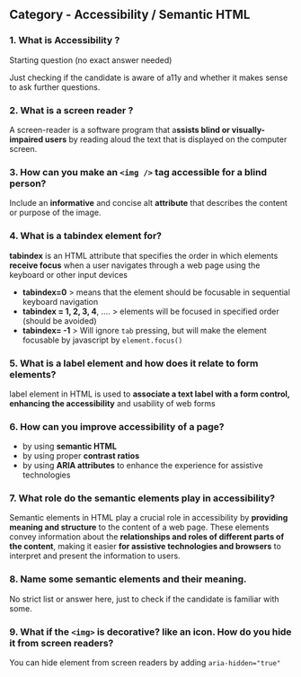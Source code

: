 ## Category - Accessibility / Semantic HTML <a id="a11y"></a>

### 1. What is Accessibility ?

Starting question (no exact answer needed)

Just checking if the candidate is aware of a11y and whether it makes sense to ask further questions.

### 2. What is a screen reader ?

A screen-reader is a software program that a**ssists blind or visually-impaired users** by reading aloud the text that is displayed on the computer screen.

### 3. How can you make an `<img />` tag accessible for a blind person?

Include an **informative** and concise alt **attribute** that describes the content or purpose of the image.

### 4. What is a tabindex element for?

**tabindex** is an HTML attribute that specifies the order in which elements **receive focus** when a user navigates through a web page using the keyboard or other input devices

- **tabindex=0** > means that the element should be focusable in sequential keyboard navigation
- **tabindex = 1, 2, 3, 4**, …. > elements will be focused in specified order (should be avoided)
- **tabindex= -1** > Will ignore `tab` pressing, but will make the element focusable by javascript by `element.focus()`

### 5. What is a label element and how does it relate to form elements?

label element in HTML is used to **associate a text label with a form control, enhancing the accessibility** and usability of web forms

### 6. How can you improve accessibility of a page?

- by using **semantic HTML**
- by using proper **contrast ratios**
- by using **ARIA attributes** to enhance the experience for assistive technologies

### 7. What role do the semantic elements play in accessibility?


Semantic elements in HTML play a crucial role in accessibility by **providing meaning and structure** to the content of a web page. These elements convey information about the **relationships and roles of different parts of the content**, making it easier **for assistive technologies and browsers** to interpret and present the information to users.

### 8. Name some semantic elements and their meaning.

No strict list or answer here, just to check if the candidate is familiar with some.

### 9. What if the `<img>` is decorative? like an icon. How do you hide it from screen readers?


You can hide element from screen readers by adding `aria-hidden="true"`
